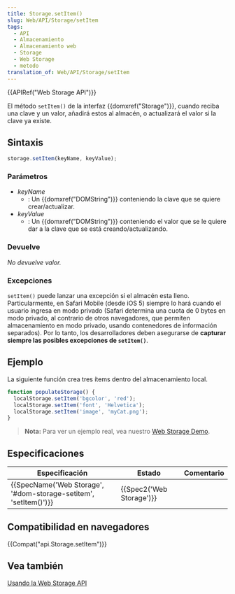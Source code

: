 ```yaml
---
title: Storage.setItem()
slug: Web/API/Storage/setItem
tags:
  - API
  - Almacenamiento
  - Almacenamiento web
  - Storage
  - Web Storage
  - metodo
translation_of: Web/API/Storage/setItem
---
```

{{APIRef("Web Storage API")}}

El método `setItem()` de la interfaz {{domxref("Storage")}}, cuando reciba una clave y un valor, añadirá estos al almacén, o actualizará el valor si la clave ya existe.

## Sintaxis

```js
storage.setItem(keyName, keyValue);
```

### Parámetros

- _keyName_
  - : Un {{domxref("DOMString")}} conteniendo la clave que se quiere crear/actualizar.
- _keyValue_
  - : Un {{domxref("DOMString")}} conteniendo el valor que se le quiere dar a la clave que se está creando/actualizando.

### Devuelve

_No devuelve valor._

### Excepciones

`setItem()` puede lanzar una excepción si el almacén esta lleno. Particularmente, en Safari Mobile (desde iOS 5) siempre lo hará cuando el usuario ingresa en modo privado (Safari determina una cuota de 0 bytes en modo privado, al contrario de otros navegadores, que permiten almacenamiento en modo privado, usando contenedores de información separados).
Por lo tanto, los desarrolladores deben asegurarse de **capturar siempre las posibles excepciones de `setItem()`**.

## Ejemplo

La siguiente función crea tres ítems dentro del almacenamiento local.

```js
function populateStorage() {
  localStorage.setItem('bgcolor', 'red');
  localStorage.setItem('font', 'Helvetica');
  localStorage.setItem('image', 'myCat.png');
}
```

> **Nota:** Para ver un ejemplo real, vea nuestro [Web Storage Demo](https://github.com/mdn/web-storage-demo).

## Especificaciones

| Especificación                                                                       | Estado                           | Comentario |
| ------------------------------------------------------------------------------------ | -------------------------------- | ---------- |
| {{SpecName('Web Storage', '#dom-storage-setitem', 'setItem()')}} | {{Spec2('Web Storage')}} |            |

## Compatibilidad en navegadores

{{Compat("api.Storage.setItem")}}

## Vea también

[Usando la Web Storage API](/es/docs/Web/API/Web_Storage_API/Using_the_Web_Storage_API)
